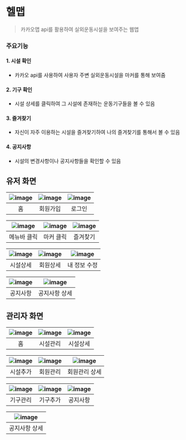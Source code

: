 # 헬맵  


> 카카오맵 api를 활용하여 실외운동시설을 보여주는 웹앱


### 주요기능

  #### 1. 시설 확인
   - 카카오 api를 사용하여 사용자 주변 실외운동시설을 마커를 통해 보여줌
  #### 2. 기구 확인
   - 시설 상세를 클릭하여 그 시설에 존재하는 운동기구들을 볼 수 있음
  #### 3. 즐겨찾기
   - 자신이 자주 이용하는 시설을 즐겨찾기하여 나의 즐겨찾기를 통해서 볼 수 있음
  #### 4. 공지사항
   - 시설의 변경사항이나 공지사항들을 확인할 수 있음


## 유저 화면

|![image](https://user-images.githubusercontent.com/72515525/152973476-97bcbb19-092d-436c-aea9-f031a12a89d2.png)|![image](https://user-images.githubusercontent.com/72515525/152973506-2afb6427-edd1-4426-8565-150bf783d6ac.png)|![image](https://user-images.githubusercontent.com/72515525/152973499-a1ae8674-c733-4870-a9f7-df6ae3f7d7ac.png)|
|:--:|:--:|:--:|
|홈|회원가입|로그인|

|![image](https://user-images.githubusercontent.com/72515525/152973516-c2a514b8-e5fe-435d-bd1f-634bddc46e3b.png)|![image](https://user-images.githubusercontent.com/72515525/152973524-85c60b48-bb54-4ae5-97e7-c3fb6f9028ac.png)|![image](https://user-images.githubusercontent.com/72515525/152981969-fde577c2-98d7-4402-b213-313c4a42ff51.png)|
|:--:|:--:|:--:|
|메뉴바 클릭|마커 클릭|즐겨찾기|

|![image](https://user-images.githubusercontent.com/72515525/152982028-567ca7a3-3a97-408a-a7f2-1f19ce530dbf.png)|![image](https://user-images.githubusercontent.com/72515525/152982058-4c69dffe-38f7-49e9-8842-3f85b89b38da.png)|![image](https://user-images.githubusercontent.com/72515525/152982095-81df3ea8-d71a-4db5-9cca-95b112e46259.png)|
|:--:|:--:|:--:|
|시설상세|회원상세|내 정보 수정|

|![image](https://user-images.githubusercontent.com/72515525/152982179-cbbf987c-b399-447a-b5c9-36ac9eb72fe4.png)|![image](https://user-images.githubusercontent.com/72515525/152982194-9ceb28ac-9cd3-49e4-8ed1-ef1a9f0cfc92.png)|
|:--:|:--:|
|공지사항|공지사항 상세|


## 관리자 화면

|![image](https://user-images.githubusercontent.com/72515525/152982720-2c46fc34-4bf7-41eb-b072-7f9cdc29aaa9.png)|![image](https://user-images.githubusercontent.com/72515525/152982749-95096347-d421-49df-bf7c-e0caee0c7f6b.png)|![image](https://user-images.githubusercontent.com/72515525/152982764-abb2f918-af06-4cbe-b1e7-e7075b30a531.png)|
|:--:|:--:|:--:|
|홈|시설관리|시설상세|

|![image](https://user-images.githubusercontent.com/72515525/152982785-8b73fa80-1451-4aae-ad20-f46da5083378.png)|![image](https://user-images.githubusercontent.com/72515525/152982825-8d6a6d8e-2950-41f6-a203-345eef6ef7bd.png)|![image](https://user-images.githubusercontent.com/72515525/152982876-3daa1ca4-b6c4-4d0a-a935-3881509436df.png)|
|:--:|:--:|:--:|
|시설추가|회원관리|회원관리 상세|

|![image](https://user-images.githubusercontent.com/72515525/152982911-ebd85dac-ff5c-4c42-8298-ebbd9303f902.png)|![image](https://user-images.githubusercontent.com/72515525/152982947-9dbc9c93-9d23-462d-ba07-7e32a0d593d3.png)|![image](https://user-images.githubusercontent.com/72515525/152982982-a1b77645-5b2f-4e2a-b4ce-e7b2b5b5fb08.png)|
|:--:|:--:|:--:|
|기구관리|기구추가|공지사항|

|![image](https://user-images.githubusercontent.com/72515525/152983003-c6d467f9-d6fd-4d7b-8f6c-1238a357e4ea.png)|
|:--:|
|공지사항 상세|

